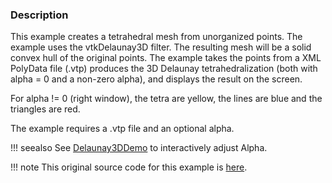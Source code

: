 ### Description

This example creates a tetrahedral mesh from unorganized points. The example uses the vtkDelaunay3D filter. The resulting mesh will be a solid convex hull of the original points. The example takes the points from a XML PolyData file (.vtp) produces the 3D Delaunay tetrahedralization (both with alpha = 0 and a non-zero alpha), and displays the result on the screen.

For alpha != 0 (right window), the tetra are yellow, the lines are blue and the triangles are red.

The example requires a .vtp file and an optional alpha.

!!! seealso
    See [Delaunay3DDemo](../Delaunay3DDemo) to interactively adjust Alpha.

!!! note
    This original source code for this example is [here](https://gitlab.kitware.com/vtk/vtk/blob/395857190c8453508d283958383bc38c9c2999bf/Examples/Modelling/Cxx/Delaunay3D.cxx).
